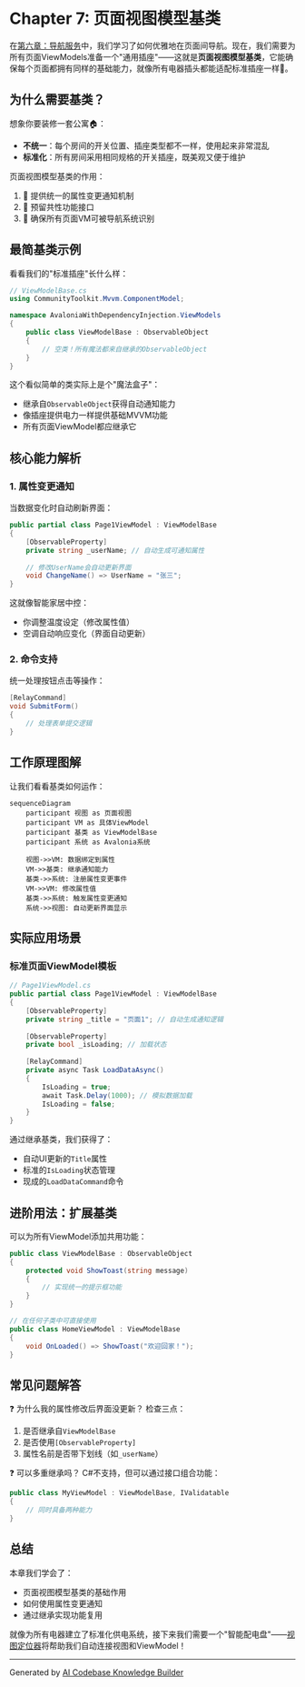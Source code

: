 # Chapter 7: 页面视图模型基类

在[第六章：导航服务](06_导航服务_.md)中，我们学习了如何优雅地在页面间导航。现在，我们需要为所有页面ViewModels准备一个"通用插座"——这就是**页面视图模型基类**，它能确保每个页面都拥有同样的基础能力，就像所有电器插头都能适配标准插座一样🔌。

## 为什么需要基类？

想象你要装修一套公寓🏠：
- **不统一**：每个房间的开关位置、插座类型都不一样，使用起来非常混乱
- **标准化**：所有房间采用相同规格的开关插座，既美观又便于维护

页面视图模型基类的作用：
1. 📜 提供统一的属性变更通知机制
2. 🔌 预留共性功能接口
3. 🧩 确保所有页面VM可被导航系统识别

## 最简基类示例

看看我们的"标准插座"长什么样：

```csharp
// ViewModelBase.cs
using CommunityToolkit.Mvvm.ComponentModel;

namespace AvaloniaWithDependencyInjection.ViewModels
{
    public class ViewModelBase : ObservableObject
    {
        // 空类！所有魔法都来自继承的ObservableObject
    }
}
```

这个看似简单的类实际上是个"魔法盒子"：
- 继承自`ObservableObject`获得自动通知能力
- 像插座提供电力一样提供基础MVVM功能
- 所有页面ViewModel都应继承它

## 核心能力解析

### 1. 属性变更通知
当数据变化时自动刷新界面：

```csharp
public partial class Page1ViewModel : ViewModelBase
{
    [ObservableProperty] 
    private string _userName; // 自动生成可通知属性
    
    // 修改UserName会自动更新界面
    void ChangeName() => UserName = "张三";
}
```

这就像智能家居中控：
- 你调整温度设定（修改属性值）
- 空调自动响应变化（界面自动更新）

### 2. 命令支持
统一处理按钮点击等操作：

```csharp
[RelayCommand]
void SubmitForm()
{
    // 处理表单提交逻辑
}
```

## 工作原理图解

让我们看看基类如何运作：

```mermaid
sequenceDiagram
    participant 视图 as 页面视图
    participant VM as 具体ViewModel
    participant 基类 as ViewModelBase
    participant 系统 as Avalonia系统
    
    视图->>VM: 数据绑定到属性
    VM->>基类: 继承通知能力
    基类->>系统: 注册属性变更事件
    VM->>VM: 修改属性值
    基类->>系统: 触发属性变更通知
    系统->>视图: 自动更新界面显示
```

## 实际应用场景

### 标准页面ViewModel模板

```csharp
// Page1ViewModel.cs
public partial class Page1ViewModel : ViewModelBase
{
    [ObservableProperty]
    private string _title = "页面1"; // 自动生成通知逻辑
    
    [ObservableProperty]
    private bool _isLoading; // 加载状态
    
    [RelayCommand]
    private async Task LoadDataAsync()
    {
        IsLoading = true;
        await Task.Delay(1000); // 模拟数据加载
        IsLoading = false;
    }
}
```

通过继承基类，我们获得了：
- 自动UI更新的`Title`属性
- 标准的`IsLoading`状态管理
- 现成的`LoadDataCommand`命令

## 进阶用法：扩展基类

可以为所有ViewModel添加共用功能：

```csharp
public class ViewModelBase : ObservableObject
{
    protected void ShowToast(string message)
    {
        // 实现统一的提示框功能
    }
}

// 在任何子类中可直接使用
public class HomeViewModel : ViewModelBase
{
    void OnLoaded() => ShowToast("欢迎回家！");
}
```

## 常见问题解答

❓ 为什么我的属性修改后界面没更新？
检查三点：
1. 是否继承自`ViewModelBase`
2. 是否使用`[ObservableProperty]`
3. 属性名前是否带下划线（如`_userName`）

❓ 可以多重继承吗？
C#不支持，但可以通过接口组合功能：

```csharp
public class MyViewModel : ViewModelBase, IValidatable
{
    // 同时具备两种能力
}
```

## 总结

本章我们学会了：
- 页面视图模型基类的基础作用
- 如何使用属性变更通知
- 通过继承实现功能复用

就像为所有电器建立了标准化供电系统，接下来我们需要一个"智能配电盘"——[视图定位器](08_视图定位器_.md)将帮助我们自动连接视图和ViewModel！

---

Generated by [AI Codebase Knowledge Builder](https://github.com/The-Pocket/Tutorial-Codebase-Knowledge)